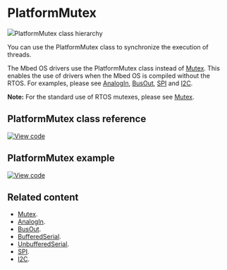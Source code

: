 # PlatformMutex

<span class="images">![](https://os.mbed.com/docs/mbed-os/v6.10/mbed-os-api-doxy/class_platform_mutex.png)<span>PlatformMutex class hierarchy</span></span>

You can use the PlatformMutex class to synchronize the execution of threads.

The Mbed OS drivers use the PlatformMutex class instead of [Mutex](../apis/mutex.html). This enables the use of drivers when the Mbed OS is compiled without the RTOS. For examples, please see [AnalogIn](../apis/analogin.html), [BusOut](../apis/busout.html), [SPI](../apis/spi.html) and [I2C](../apis/i2c.html).

<span class="notes">**Note:** For the standard use of RTOS mutexes, please see [Mutex](../apis/mutex.html).</span>

## PlatformMutex class reference

[![View code](https://www.mbed.com/embed/?type=library)](https://os.mbed.com/docs/mbed-os/v6.10/mbed-os-api-doxy/class_platform_mutex.html)

## PlatformMutex example

[![View code](https://www.mbed.com/embed/?url=https://github.com/ARMmbed/mbed-os-snippet-PlatformMutex_ex_1/tree/v6.10)](https://github.com/ARMmbed/mbed-os-snippet-PlatformMutex_ex_1/blob/v6.10/main.cpp)

## Related content

- [Mutex](../apis/mutex.html).
- [AnalogIn](../apis/analogin.html).
- [BusOut](../apis/busout.html).
- [BufferedSerial](../apis/serial-uart-apis.html).
- [UnbufferedSerial](../apis/unbufferedserial.html).
- [SPI](../apis/spi.html).
- [I2C](../apis/i2c.html).
